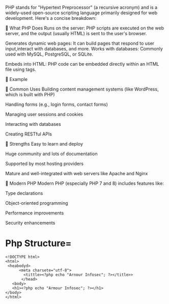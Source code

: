 
PHP stands for "Hypertext Preprocessor" (a recursive acronym) and is a widely-used open-source scripting language primarily designed for web development. Here's a concise breakdown:




🔹 What PHP Does
    Runs on the server: PHP scripts are executed on the web server, and the output (usually HTML) is sent to the user's browser.

   Generates dynamic web pages: It can build pages that respond to user input,interact with databases, and more.
   Works with databases: Commonly used with MySQL, PostgreSQL, or SQLite.

   Embeds into HTML: PHP code can be embedded directly within an HTML file using <?php ... ?> tags.

   🔹 Example
              <?php
                   echo "Hello, world!";
             ?> 

🔹 Common Uses
   Building content management systems (like WordPress, which is built with PHP)

   Handling forms (e.g., login forms, contact forms)

   Managing user sessions and cookies

   Interacting with databases

   Creating RESTful APIs

🔹 Strengths
   Easy to learn and deploy

Huge community and lots of documentation

Supported by most hosting providers

Mature and well-integrated with web servers like Apache and Nginx

🔹 Modern PHP
    Modern PHP (especially PHP 7 and 8) includes features like:

Type declarations

Object-oriented programming

Performance improvements

Security enhancements


# Php Structure= 

    <!DOCTYPE html>
    <html>
     <heabodyd>
          <meta charsete="utf-8">
            <tittle><?php echo "Arnour Infosec"; ?></title>>
           </head>
       <body>
       <h1><?php echo "Armour Infosec"; ?></h1>
    </body>
    </html>







